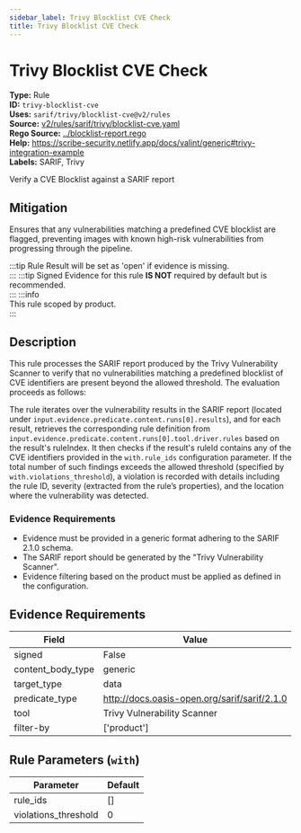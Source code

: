 ```yaml
---
sidebar_label: Trivy Blocklist CVE Check
title: Trivy Blocklist CVE Check
---  
```

# Trivy Blocklist CVE Check  
**Type:** Rule  
**ID:** `trivy-blocklist-cve`  
**Uses:** `sarif/trivy/blocklist-cve@v2/rules`  
**Source:** [v2/rules/sarif/trivy/blocklist-cve.yaml](https://github.com/scribe-public/sample-policies/v2/rules/sarif/trivy/blocklist-cve.yaml)  
**Rego Source:** [../blocklist-report.rego](https://github.com/scribe-public/sample-policies/v2/rules/sarif/trivy/../blocklist-report.rego)  
**Help:** https://scribe-security.netlify.app/docs/valint/generic#trivy-integration-example  
**Labels:** SARIF, Trivy  

Verify a CVE Blocklist against a SARIF report


## Mitigation  
Ensures that any vulnerabilities matching a predefined CVE blocklist are flagged, preventing images with known high-risk vulnerabilities from progressing through the pipeline.


:::tip 
Rule Result will be set as 'open' if evidence is missing.  
::: 
:::tip 
Signed Evidence for this rule **IS NOT** required by default but is recommended.  
::: 
:::info  
This rule scoped by product.  
:::  

## Description  
This rule processes the SARIF report produced by the Trivy Vulnerability Scanner to verify that no vulnerabilities 
matching a predefined blocklist of CVE identifiers are present beyond the allowed threshold. The evaluation proceeds as follows:

The rule iterates over the vulnerability results in the SARIF report (located under 
`input.evidence.predicate.content.runs[0].results`), and for each result, retrieves the corresponding rule definition from 
`input.evidence.predicate.content.runs[0].tool.driver.rules` based on the result's ruleIndex. It then checks if the result's 
ruleId contains any of the CVE identifiers provided in the `with.rule_ids` configuration parameter. If the total number of such 
findings exceeds the allowed threshold (specified by `with.violations_threshold`), a violation is recorded with details including 
the rule ID, severity (extracted from the rule’s properties), and the location where the vulnerability was detected.

### **Evidence Requirements**

- Evidence must be provided in a generic format adhering to the SARIF 2.1.0 schema.
- The SARIF report should be generated by the "Trivy Vulnerability Scanner".
- Evidence filtering based on the product must be applied as defined in the configuration.


## Evidence Requirements  
| Field | Value |
|-------|-------|
| signed | False |
| content_body_type | generic |
| target_type | data |
| predicate_type | http://docs.oasis-open.org/sarif/sarif/2.1.0 |
| tool | Trivy Vulnerability Scanner |
| filter-by | ['product'] |

## Rule Parameters (`with`)  
| Parameter | Default |
|-----------|---------|
| rule_ids | [] |
| violations_threshold | 0 |
